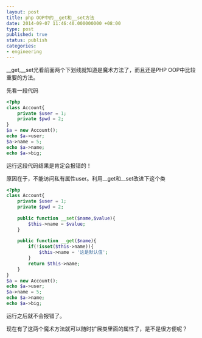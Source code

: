 ```yaml
---
layout: post
title: php OOP中的__get和__set方法
date: 2014-09-07 11:46:40.000000000 +08:00
type: post
published: true
status: publish
categories:
- engineering
---
```

__get,__set光看前面两个下划线就知道是魔术方法了，而且还是PHP OOP中比较重要的方法。

先看一段代码

```php
<?php
class Account{
    private $user = 1;
    private $pwd = 2;
}
$a = new Account();
echo $a->user;
$a->name = 5;
echo $a->name;
echo $a->big;
```
运行这段代码结果是肯定会报错的！

原因在于，不能访问私有属性user。利用__get和__set改进下这个类

```php
<?php
class Account{
    private $user = 1;
    private $pwd = 2;
    
    public function __set($name,$value){
        $this->name = $value;
    }
    
    public function __get($name){
        if(!isset($this->name)){
            $this->name = '这是默认值';
        }
        return $this->name;
    }
}
$a = new Account();
echo $a->user;
$a->name = 5;
echo $a->name;
echo $a->big;
```

运行之后就不会报错了。

现在有了这两个魔术方法就可以随时扩展类里面的属性了，是不是很方便呢？